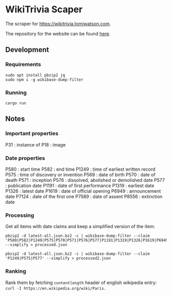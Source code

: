 # WikiTrivia Scaper

The scraper for https://wikitrivia.tomjwatson.com.

The repository for the website can be found [here](https://github.com/tom-james-watson/wikitrivia).

## Development

### Requirements

```
sudo apt install pbzip2 jq
sudo npm i -g wikibase-dump-filter
```

### Running

```
cargo run
```

## Notes

### Important properties

P31 : instance of
P18 : image

### Date properties

P580 : start time
P582 : end time
P1249 : time of earliest written record
P575 : time of discovery or invention
P569 : date of birth
P570 : date of death
P571 : inception
P576 : dissolved, abolished or demolished date
P577 : publication date
P1191 : date of first performance
P1319 : earliest date
P1326 : latest date
P1619 : date of official opening
P6949 : announcement date
P7124 : date of the first one
P7589 : date of assent
P8556 : extinction date

### Processing

Get all items with date claims and keep a simplified version of the item:

```
pbzip2 -d latest-all.json.bz2 -c | wikibase-dump-filter --claim 'P580|P582|P1249|P575|P570|P571|P576|P577|P1191|P1319|P1326|P1619|P6949|P7124|P7589|P8556' --simplify > processed.json
```

```
pbzip2 -d latest-all.json.bz2 -c | wikibase-dump-filter --claim 'P1249|P575|P577' --simplify > processed2.json
```

### Ranking

Rank them by fetching `contentlength` header of english wikipedia entry: `curl -I https://en.wikipedia.org/wiki/Paris`.
